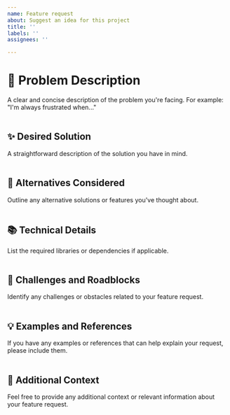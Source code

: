 ```yaml
---
name: Feature request
about: Suggest an idea for this project
title: ''
labels: ''
assignees: ''

---
```


<h1>🤔 Problem Description</h1>
A clear and concise description of the problem you're facing. For example: "I'm always frustrated when..."
<br/><br/>
<h2>✨ Desired Solution </h2>
A straightforward description of the solution you have in mind.
<br/><br/>
<h2>🔄 Alternatives Considered </h2>
Outline any alternative solutions or features you've thought about.
<br/><br/>
<h2>📚 Technical Details </h2>
List the required libraries or dependencies if applicable.
<br/><br/>
<h2>🚧 Challenges and Roadblocks </h2>
Identify any challenges or obstacles related to your feature request.
<br/><br/>
<h2>💡 Examples and References </h2>
If you have any examples or references that can help explain your request, please include them.
<br/><br/>
<h2>🔗 Additional Context  </h2>
Feel free to provide any additional context or relevant information about your feature request.
